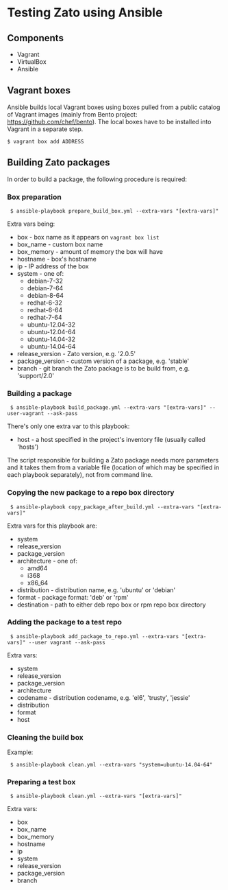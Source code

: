 # Testing Zato using Ansible

## Components

* Vagrant
* VirtualBox
* Ansible

## Vagrant boxes

Ansible builds local Vagrant boxes using boxes pulled from a public
catalog of Vagrant images (mainly from Bento project:
https://github.com/chef/bento). The local boxes have to be installed
into Vagrant in a separate step.

```
$ vagrant box add ADDRESS
```

## Building Zato packages

In order to build a package, the following procedure is required:

### Box preparation

```
 $ ansible-playbook prepare_build_box.yml --extra-vars "[extra-vars]"
```

Extra vars being:

- box - box name as it appears on `vagrant box list`
- box_name - custom box name
- box_memory - amount of memory the box will have
- hostname - box's hostname
- ip - IP address of the box
- system - one of:
    - debian-7-32
    - debian-7-64
    - debian-8-64
    - redhat-6-32
    - redhat-6-64
    - redhat-7-64
    - ubuntu-12.04-32
    - ubuntu-12.04-64
    - ubuntu-14.04-32
    - ubuntu-14.04-64
- release_version - Zato version, e.g. '2.0.5'
- package_version - custom version of a package, e.g. 'stable'
- branch - git branch the Zato package is to be build from, e.g. 'support/2.0'

### Building a package

```
 $ ansible-playbook build_package.yml --extra-vars "[extra-vars]" --user-vagrant --ask-pass
```

There's only one extra var to this playbook:

- host - a host specified in the project's inventory file (usually called 'hosts')

The script responsible for building a Zato package needs more parameters and it
takes them from a variable file (location of which may be specified in each playbook 
separately), not from command line.

### Copying the new package to a repo box directory

```
 $ ansible-playbook copy_package_after_build.yml --extra-vars "[extra-vars]"
```

Extra vars for this playbook are:

- system
- release_version
- package_version
- architecture - one of:
    - amd64
    - i368
    - x86_64
- distribution - distribution name, e.g. 'ubuntu' or 'debian'
- format - package format: 'deb' or 'rpm'
- destination - path to either deb repo box or rpm repo box directory

### Adding the package to a test repo

```
 $ ansible-playbook add_package_to_repo.yml --extra-vars "[extra-vars]" --user vagrant --ask-pass
```

Extra vars:

- system
- release_version
- package_version
- architecture
- codename - distribution codename, e.g. 'el6', 'trusty', 'jessie'
- distribution
- format
- host

### Cleaning the build box

Example:

```
 $ ansible-playbook clean.yml --extra-vars "system=ubuntu-14.04-64"
```

### Preparing a test box

```
 $ ansible-playbook clean.yml --extra-vars "[extra-vars]"
```

Extra vars:

- box
- box_name
- box_memory
- hostname
- ip
- system
- release_version
- package_version
- branch
